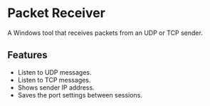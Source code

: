# Packet Receiver

A Windows tool that receives packets from an UDP or TCP sender.

## Features
* Listen to UDP messages.
* Listen to TCP messages.
* Shows sender IP address.
* Saves the port settings between sessions.
